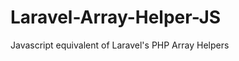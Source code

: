 Laravel-Array-Helper-JS
=======================

Javascript equivalent of Laravel's PHP Array Helpers
